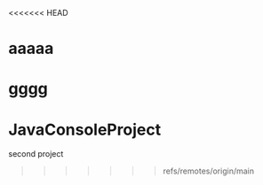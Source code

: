 <<<<<<< HEAD
# aaaaa
gggg
=======
# JavaConsoleProject
second project
>>>>>>> refs/remotes/origin/main
